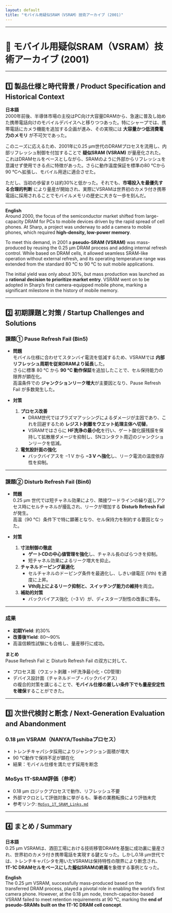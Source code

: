```yaml
---
layout: default
title: "モバイル用疑似SRAM（VSRAM）技術アーカイブ (2001)"
---
```


---

# 📘 モバイル用疑似SRAM（VSRAM）技術アーカイブ (2001)

---

## 1️⃣ 製品仕様と時代背景 / Product Specification and Historical Context

**日本語**  
2000年前後、半導体市場の主役はPC向け大容量DRAMから、急速に普及し始めた携帯電話向けのモバイルデバイスへと移りつつあった。特にシャープでは、携帯電話にカメラ機能を追加する企画が進み、その実現には **大容量かつ低消費電力のメモリ** が不可欠であった。  

このニーズに応えるため、2001年に0.25 µm世代のDRAMプロセスを流用し、内部リフレッシュ制御を付加することで **疑似SRAM (VSRAM)** が量産化された。これはDRAMセルをベースとしながら、SRAMのように外部からリフレッシュを意識せず使用できる点に特徴があった。さらに動作温度保証を標準の80 °Cから90 °Cへ拡張し、モバイル用途に適合させた。  

ただし、当初の歩留まりは約30%と低かった。それでも、**市場投入を最優先する合理的判断** により量産が開始され、実際にVSRAMは世界初のカメラ付き携帯電話に採用されることでモバイルメモリの歴史に大きな一歩を刻んだ。  

---

**English**  
Around 2000, the focus of the semiconductor market shifted from large-capacity DRAM for PCs to mobile devices driven by the rapid spread of cell phones. At Sharp, a project was underway to add a camera to mobile phones, which required **high-density, low-power memory**.  

To meet this demand, in 2001 a **pseudo-SRAM (VSRAM)** was mass-produced by reusing the 0.25 µm DRAM process and adding internal refresh control. While based on DRAM cells, it allowed seamless SRAM-like operation without external refresh, and its operating temperature range was extended from the standard 80 °C to 90 °C to suit mobile applications.  

The initial yield was only about 30%, but mass production was launched as a **rational decision to prioritize market entry**. VSRAM went on to be adopted in Sharp’s first camera-equipped mobile phone, marking a significant milestone in the history of mobile memory.  

---

## 2️⃣ 初期課題と対策 / Startup Challenges and Solutions

### 課題① Pause Refresh Fail (Bin5)

- **問題**  
  モバイル仕様に合わせてスタンバイ電流を低減するため、VSRAMでは **内部リフレッシュ周期を従来DRAMより延長**した。  
  さらに標準 80 °C から **90 °C 動作保証**を追加したことで、セル保持能力の限界が顕在化。  
  高温条件での **ジャンクションリーク増大**が主要因となり、Pause Refresh Fail が多数発生した。  

- **対策**  
  1. **プロセス改善**  
     - DRAM世代ではプラズマアッシングによるダメージが主因であり、これを回避するため **レジスト剥離をウエット処理主体へ切替**。  
     - VSRAMではさらに **HF洗浄の最小化**を行い、ゲート酸化膜残膜を保持して拡散層ダメージを抑制し、SNコンタクト周辺のジャンクションリークを低減。  
  2. **電気設計面の強化**  
     - バックバイアスを −1 V から **−3 V へ強化**し、リーク電流の温度依存性を抑制。  

---

### 課題② Disturb Refresh Fail (Bin6)

- **問題**  
  0.25 µm 世代では短チャネル効果により、隣接ワードラインの繰り返しアクセス時にセルチャネルが擾乱され、リークが増加する **Disturb Refresh Fail** が発生。  
  高温（90 °C）条件下で特に顕著となり、セル保持力を制約する要因となった。  

- **対策**  
  1. **寸法制御の徹底**  
     - **ゲートCDの中心値管理を強化**し、チャネル長のばらつきを抑制。  
     - 短チャネル効果によるリーク増大を抑止。  
  2. **チャネルドーピング最適化**  
     - セルチャネルのドーピング条件を最適化し、しきい値電圧 (Vth) を適度に上昇。  
     - **Vth向上によるリーク抑制と、スイッチング能力の維持**を両立。  
  3. **補助的対策**  
     - バックバイアス強化（−3 V）が、ディスターブ耐性の改善に寄与。  

---

### 成果

- **初期Yield**: 約30%  
- **改善後Yield**: 80〜90%  
- 高温信頼性試験にも合格し、量産移行に成功。  

**まとめ**  
Pause Refresh Fail と Disturb Refresh Fail の双方に対して、  
- プロセス面（ウエット剥離・HF洗浄最小化・CD管理）  
- デバイス設計面（チャネルドープ・バックバイアス）  
の複合的対策を講じることで、**モバイル仕様の厳しい条件下でも量産安定性を確保**することができた。

---

## 3️⃣ 次世代検討と断念 / Next-Generation Evaluation and Abandonment

### 0.18 µm VSRAM（NANYA/Toshibaプロセス）

- トレンチキャパシタ採用によりジャンクション面積が増大  
- 90 °C動作で保持不足が顕在化  
- 結果：モバイル仕様を満たせず採用を断念  

### MoSys 1T-SRAM評価（参考）

- 0.18 µm ロジックプロセスで動作、リフレッシュ不要  
- 外部マクロとして評価対象に挙がるも、筆者の業務転換により評価未完  
- 参考リンク: [`MoSys_1T_SRAM_Links.md`](./MoSys_1T_SRAM_Links.md)  

---

## 4️⃣ まとめ / Summary

**日本語**  
0.25 µm VSRAMは、酒田工場における技術移管DRAMを基盤に成功裏に量産され、世界初のカメラ付き携帯電話を実現する鍵となった。しかし0.18 µm世代では、トレンチキャパシタを用いたVSRAMは保持特性の限界により断念され、**1T-1C DRAMセルをベースにした擬似SRAMの終焉**を象徴する事例となった。  

**English**  
The 0.25 µm VSRAM, successfully mass-produced based on the transferred DRAM process, played a pivotal role in enabling the world’s first camera phone. However, at the 0.18 µm node, trench-capacitor-based VSRAM failed to meet retention requirements at 90 °C, marking the **end of pseudo-SRAMs built on the 1T-1C DRAM cell concept**.  
